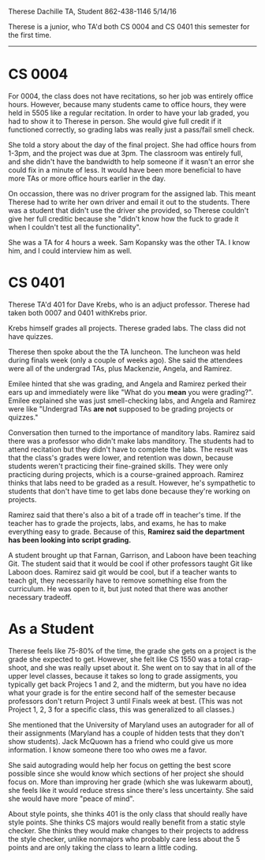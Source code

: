 Therese Dachille
TA, Student
862-438-1146
5/14/16

Therese is a junior, who TA'd both CS 0004 and CS 0401 this semester for the first time. 

-------------------------------------

# CS 0004

For 0004, the class does not have recitations, so her job was entirely office hours. However, because many students came to office hours, they were held in 5505 like a regular recitation. In order to have your lab graded, you had to show it to Therese in person. She would give full credit if it functioned correctly, so grading labs was really just a pass/fail smell check.

She told a story about the day of the final project. She had office hours from 1-3pm, and the project was due at 3pm. The classroom was entirely full, and she didn't have the bandwidth to help someone if it wasn't an error she could fix in a minute of less. It would have been more beneficial to have more TAs or more office hours earlier in the day.

On occassion, there was no driver program for the assigned lab. This meant Therese had to write her own driver and email it out to the students. There was a student that didn't use the driver she provided, so Therese couldn't give her full creditic because she "didn't know how the fuck to grade it when I couldn't test all the functionality".

She was a TA for 4 hours a week.
Sam Kopansky was the other TA. I know him, and I could interview him as well.

# CS 0401

Therese TA'd 401 for Dave Krebs, who is an adjuct professor. Therese had taken both 0007 and 0401 withKrebs prior.

Krebs himself grades all projects. Therese graded labs. The class did not have quizzes.

Therese then spoke about the the TA luncheon. The luncheon was held during finals week (only a couple of weeks ago). She said the attendees were all of the undergrad TAs, plus Mackenzie, Angela, and Ramirez.

Emilee hinted that she was grading, and Angela and Ramirez perked their ears up and immediately were like "What do you __mean__ you were grading?". Emilee explained she was just smell-checking labs, and Angela and Ramirez were like "Undergrad TAs __are not__ supposed to be grading projects or quizzes."

Conversation then turned to the importance of manditory labs. Ramirez said there was a professor who didn't make labs manditory. The students had to attend recitation but they didn't have to complete the labs. The result was that the class's grades were lower, and retention was down, because students weren't practicing their fine-grained skills. They were only practicing during projects, which is a course-grained approach. Ramirez thinks that labs need to be graded as a result. However, he's sympathetic to students that don't have time to get labs done because they're working on projects.

Ramirez said that there's also a bit of a trade off in teacher's time. If the teacher has to grade the projects, labs, and exams, he has to make everything easy to grade. Because of this, **Ramirez said the department has been looking into script grading.**

A student brought up that Farnan, Garrison, and Laboon have been teaching Git. The student said that it would be cool if other professors taught Git like Laboon does. Ramirez said git would be cool, but if a teacher wants to teach git, they necessarily have to remove something else from the curriculum. He was open to it, but just noted that there was another necessary tradeoff.

# As a Student

Therese feels like 75-80% of the time, the grade she gets on a project is the grade she expected to get. However, she felt like CS 1550 was a total crap-shoot, and she was really upset about it. She went on to say that in all of the upper level classes, because it takes so long to grade assigments, you typically get back Projecs 1 and 2, and the midterm, but you have no idea what your grade is for the entire second half of the semester because professors don't return Project 3 until Finals week at best. (This was not Project 1, 2, 3 for a specific class, this was generalized to all classes.) 

She mentioned that the University of Maryland uses an autograder for all of their assignments (Maryland has a couple of hidden tests that they don't show students). Jack McQuown has a friend who could give us more information. I know someone there too who owes me a favor.

She said autograding would help her focus on getting the best score possible since she would know which sections of her project she should focus on. More than improving her grade (which she was lukewarm about), she feels like it would reduce stress since there's less uncertainty. She said she would have more "peace of mind".

About style points, she thinks 401 is the only class that should really have style points. She thinks CS majors would really benefit from a static style checker. She thinks they would make changes to their projects to address the style checker, unlike nonmajors who probably care less about the 5 points and are only taking the class to learn a little coding.
